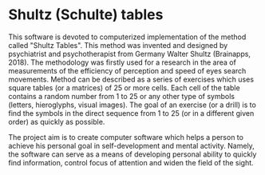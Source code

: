 # Shultz (Schulte) tables

This software is devoted to computerized implementation of the method called "Shultz Tables". This method was invented and designed by psychiatrist and psychotherapist from Germany Walter Shultz (Brainapps, 2018). The methodology was firstly used for a research in the area of measurements of the efficiency of perception and speed of eyes search movements. Method can be described as a series of exercises which uses square tables (or a matrices) of 25 or more cells. Each cell of the table contains a random number from 1 to 25 or any other type of symbols (letters, hieroglyphs, visual images). The goal of an exercise (or a drill) is to find the symbols in the direct sequence from 1 to 25 (or in a different given order) as quickly as possible. 

The project aim is to create computer software which helps a person to achieve his personal goal in self-development and mental activity. Namely, the software can serve as a means of developing personal ability to quickly find information, control focus of attention and widen the field of the sight. 

